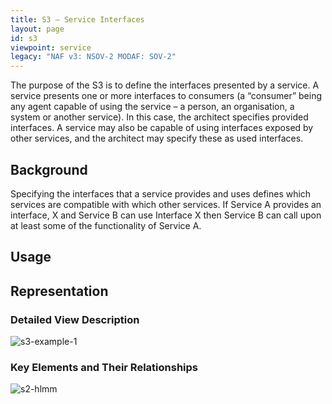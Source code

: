 ```yaml
---
title: S3 – Service Interfaces
layout: page
id: s3
viewpoint: service
legacy: "NAF v3: NSOV-2 MODAF: SOV-2"
---
```



The purpose of the S3 is to define the interfaces presented by a
service. A service presents one or more interfaces to consumers (a
“consumer” being any agent capable of using the service – a person, an
organisation, a system or another service). In this case, the architect
specifies provided interfaces. A service may also be capable of using
interfaces exposed by other services, and the architect may specify
these as used interfaces.

## Background

Specifying the interfaces that a service provides and uses defines which
services are compatible with which other services. If Service A provides
an interface, X and Service B can use Interface X then Service B can
call upon at least some of the functionality of Service A.

## Usage

## Representation

### Detailed View Description

![s3-example-1](http://nafdocs.org/wp-content/uploads/2013/06/s3-example-1.png)

### Key Elements and Their Relationships

![s2-hlmm](http://nafdocs.org/wp-content/uploads/2013/06/s2-hlmm.png)


